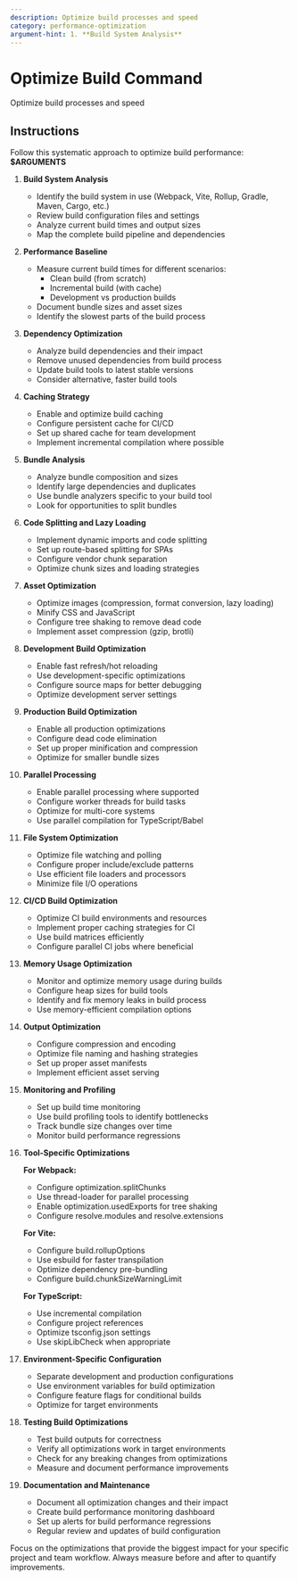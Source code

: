 ```yaml
---
description: Optimize build processes and speed
category: performance-optimization
argument-hint: 1. **Build System Analysis**
---
```


# Optimize Build Command

Optimize build processes and speed

## Instructions

Follow this systematic approach to optimize build performance: **$ARGUMENTS**

1. **Build System Analysis**
   - Identify the build system in use (Webpack, Vite, Rollup, Gradle, Maven, Cargo, etc.)
   - Review build configuration files and settings
   - Analyze current build times and output sizes
   - Map the complete build pipeline and dependencies

2. **Performance Baseline**
   - Measure current build times for different scenarios:
     - Clean build (from scratch)
     - Incremental build (with cache)
     - Development vs production builds
   - Document bundle sizes and asset sizes
   - Identify the slowest parts of the build process

3. **Dependency Optimization**
   - Analyze build dependencies and their impact
   - Remove unused dependencies from build process
   - Update build tools to latest stable versions
   - Consider alternative, faster build tools

4. **Caching Strategy**
   - Enable and optimize build caching
   - Configure persistent cache for CI/CD
   - Set up shared cache for team development
   - Implement incremental compilation where possible

5. **Bundle Analysis**
   - Analyze bundle composition and sizes
   - Identify large dependencies and duplicates
   - Use bundle analyzers specific to your build tool
   - Look for opportunities to split bundles

6. **Code Splitting and Lazy Loading**
   - Implement dynamic imports and code splitting
   - Set up route-based splitting for SPAs
   - Configure vendor chunk separation
   - Optimize chunk sizes and loading strategies

7. **Asset Optimization**
   - Optimize images (compression, format conversion, lazy loading)
   - Minify CSS and JavaScript
   - Configure tree shaking to remove dead code
   - Implement asset compression (gzip, brotli)

8. **Development Build Optimization**
   - Enable fast refresh/hot reloading
   - Use development-specific optimizations
   - Configure source maps for better debugging
   - Optimize development server settings

9. **Production Build Optimization**
   - Enable all production optimizations
   - Configure dead code elimination
   - Set up proper minification and compression
   - Optimize for smaller bundle sizes

10. **Parallel Processing**
    - Enable parallel processing where supported
    - Configure worker threads for build tasks
    - Optimize for multi-core systems
    - Use parallel compilation for TypeScript/Babel

11. **File System Optimization**
    - Optimize file watching and polling
    - Configure proper include/exclude patterns
    - Use efficient file loaders and processors
    - Minimize file I/O operations

12. **CI/CD Build Optimization**
    - Optimize CI build environments and resources
    - Implement proper caching strategies for CI
    - Use build matrices efficiently
    - Configure parallel CI jobs where beneficial

13. **Memory Usage Optimization**
    - Monitor and optimize memory usage during builds
    - Configure heap sizes for build tools
    - Identify and fix memory leaks in build process
    - Use memory-efficient compilation options

14. **Output Optimization**
    - Configure compression and encoding
    - Optimize file naming and hashing strategies
    - Set up proper asset manifests
    - Implement efficient asset serving

15. **Monitoring and Profiling**
    - Set up build time monitoring
    - Use build profiling tools to identify bottlenecks
    - Track bundle size changes over time
    - Monitor build performance regressions

16. **Tool-Specific Optimizations**
    
    **For Webpack:**
    - Configure optimization.splitChunks
    - Use thread-loader for parallel processing
    - Enable optimization.usedExports for tree shaking
    - Configure resolve.modules and resolve.extensions

    **For Vite:**
    - Configure build.rollupOptions
    - Use esbuild for faster transpilation
    - Optimize dependency pre-bundling
    - Configure build.chunkSizeWarningLimit

    **For TypeScript:**
    - Use incremental compilation
    - Configure project references
    - Optimize tsconfig.json settings
    - Use skipLibCheck when appropriate

17. **Environment-Specific Configuration**
    - Separate development and production configurations
    - Use environment variables for build optimization
    - Configure feature flags for conditional builds
    - Optimize for target environments

18. **Testing Build Optimizations**
    - Test build outputs for correctness
    - Verify all optimizations work in target environments
    - Check for any breaking changes from optimizations
    - Measure and document performance improvements

19. **Documentation and Maintenance**
    - Document all optimization changes and their impact
    - Create build performance monitoring dashboard
    - Set up alerts for build performance regressions
    - Regular review and updates of build configuration

Focus on the optimizations that provide the biggest impact for your specific project and team workflow. Always measure before and after to quantify improvements.